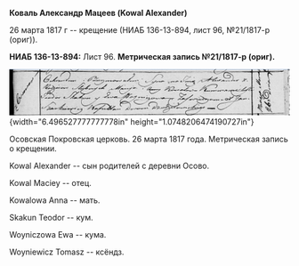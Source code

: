 **Коваль Александр Мацеев (Kowal Alexander)**

26 марта 1817 г -- крещение (НИАБ 136-13-894, лист 96, №21/1817-р
(ориг)).

**НИАБ 136-13-894:** Лист 96. **Метрическая запись №21/1817-р (ориг).**

![](./media/f24b91a772b9eba1c5c2f85931b6b1bf45a928db.png){width="6.496527777777778in"
height="1.0748206474190727in"}

Осовская Покровская церковь. 26 марта 1817 года. Метрическая запись о
крещении.

Kowal Alexander -- сын родителей с деревни Осовo.

Kowal Maciey -- отец.

Kowalowa Anna -- мать.

Skakun Teodor -- кум.

Woyniczowa Ewa -- кума.

Woyniewicz Tomasz -- ксёндз.
